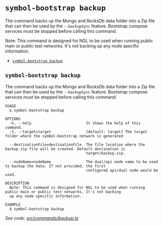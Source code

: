 `symbol-bootstrap backup`
=========================

The command backs up the Mongo and RocksDb data folder into a Zip file that can then be used by the `--backupSync` feature. Bootstrap compose services must be stopped before calling this command.

Note: This command is designed for NGL to be used when running public main or public test networks. It's not backing up any node specific information.

* [`symbol-bootstrap backup`](#symbol-bootstrap-backup)

## `symbol-bootstrap backup`

The command backs up the Mongo and RocksDb data folder into a Zip file that can then be used by the `--backupSync` feature. Bootstrap compose services must be stopped before calling this command.

```
USAGE
  $ symbol-bootstrap backup

OPTIONS
  -h, --help                         It shows the help of this command.
  -t, --target=target                [default: target] The target folder where the symbol-bootstrap network is generated

  --destinationFile=destinationFile  The file location where the backup zip file will be created. Default destination is
                                     target/backup.zip.

  --nodeName=nodeName                The dual/api node name to be used to backup the data. If not provided, the first
                                     configured api/dual node would be used.

DESCRIPTION
  Note: This command is designed for NGL to be used when running public main or public test networks. It's not backing 
  up any node specific information.

EXAMPLE
  $ symbol-bootstrap backup
```

_See code: [src/commands/backup.ts](https://github.com/nemtech/symbol-bootstrap/blob/v0.4.2/src/commands/backup.ts)_
